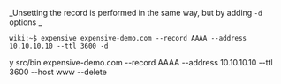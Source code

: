 _Unsetting the record is performed in the same way, but by adding `-d` options _

```console
wiki:~$ expensive expensive-demo.com --record AAAA --address 10.10.10.10 --ttl 3600 -d
```

<fork lang="js">
  <answer regex="Are you sure you want to">y</answer>
  src/bin expensive-demo.com --record AAAA --address 10.10.10.10 --ttl 3600 --host www --delete
</fork>